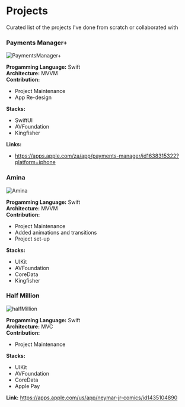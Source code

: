 # Projects
Curated list of the projects I've done from scratch or collaborated with

### Payments Manager+
![PaymentsManager+](https://github.com/jhie1217/portfolio/assets/78532100/f33aa3b9-dff3-4a7a-af9c-76db74d3c0ba)

**Progamming Language:** Swift\
**Architecture:** MVVM \
**Contribution:**
 - Project Maintenance
 - App Re-design
 
**Stacks:**
 - SwiftUI
 - AVFoundation
 - Kingfisher

**Links:**
 - https://apps.apple.com/za/app/payments-manager/id1638315322?platform=iphone

### Amina
![Amina](https://github.com/jhie1217/portfolio/assets/78532100/2c8d4552-50bd-4c91-b12e-643a2174cea0)

**Progamming Language:** Swift \
**Architecture:** MVVM \
**Contribution:**
 - Project Maintenance
 - Added animations and transitions
 - Project set-up
 
**Stacks:**
 - UIKit
 - AVFoundation
 - CoreData
 - Kingfisher

### Half Million
![halfMillion](https://github.com/jhie1217/portfolio/assets/78532100/2f243254-0dd1-4501-85b9-f1147bb2c005)

**Progamming Language:** Swift \
**Architecture:** MVC \
**Contribution:**
 - Project Maintenance
 
**Stacks:**
 - UIKit
 - AVFoundation
 - CoreData
 - Apple Pay

**Link:** https://apps.apple.com/us/app/neymar-jr-comics/id1435104890
